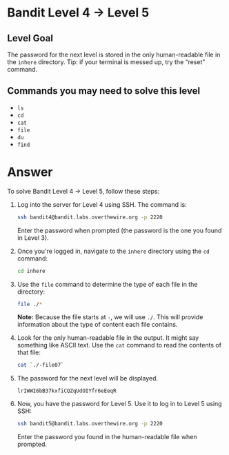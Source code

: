 # Bandit Level 4 → Level 5

## Level Goal

The password for the next level is stored in the only human-readable file in the `inhere` directory. Tip: if your terminal is messed up, try the “reset” command.

## Commands you may need to solve this level

- `ls`
- `cd`
- `cat`
- `file`
- `du`
- `find`

# Answer

To solve Bandit Level 4 → Level 5, follow these steps:

1. Log into the server for Level 4 using SSH. The command is:

   ```bash
   ssh bandit4@bandit.labs.overthewire.org -p 2220
   ```

   Enter the password when prompted (the password is the one you found in Level 3).

2. Once you're logged in, navigate to the `inhere` directory using the `cd` command:

   ```bash
   cd inhere
   ```

3. Use the `file` command to determine the type of each file in the directory:

   ```bash
   file ./*
   ```

   **Note:** Because the file starts at `-`, we will use `./`.
   This will provide information about the type of content each file contains.

4. Look for the only human-readable file in the output. It might say something like ASCII text. Use the `cat` command to read the contents of that file:

   ```bash
   cat `./-file07`
   ```

5. The password for the next level will be displayed.

   ```
   lrIWWI6bB37kxfiCQZqUdOIYfr6eEeqR
   ```

6. Now, you have the password for Level 5. Use it to log in to Level 5 using SSH:

   ```bash
   ssh bandit5@bandit.labs.overthewire.org -p 2220
   ```

   Enter the password you found in the human-readable file when prompted.
